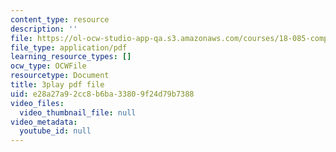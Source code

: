 ```yaml
---
content_type: resource
description: ''
file: https://ol-ocw-studio-app-qa.s3.amazonaws.com/courses/18-085-computational-science-and-engineering-i-fall-2008/e28a27a92cc8b6ba33809f24d79b7388_ZOBgPxmXeVM.pdf
file_type: application/pdf
learning_resource_types: []
ocw_type: OCWFile
resourcetype: Document
title: 3play pdf file
uid: e28a27a9-2cc8-b6ba-3380-9f24d79b7388
video_files:
  video_thumbnail_file: null
video_metadata:
  youtube_id: null
---
```

